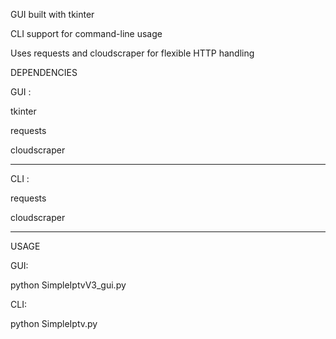 GUI built with tkinter

CLI support for command-line usage

Uses requests and cloudscraper for flexible HTTP handling


DEPENDENCIES

GUI :

tkinter

requests

cloudscraper

-----------

CLI :

requests

cloudscraper

-----------

USAGE

GUI:

python SimpleIptvV3_gui.py

CLI:

python SimpleIptv.py
